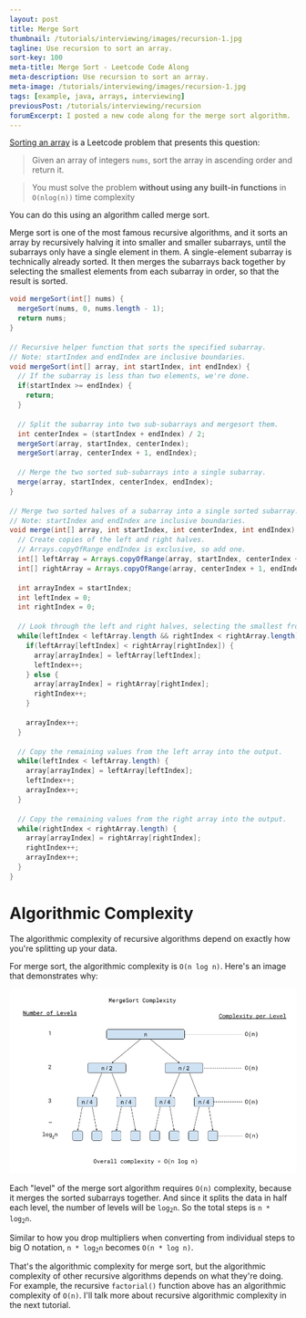```yaml
---
layout: post
title: Merge Sort
thumbnail: /tutorials/interviewing/images/recursion-1.jpg
tagline: Use recursion to sort an array.
sort-key: 100
meta-title: Merge Sort - Leetcode Code Along
meta-description: Use recursion to sort an array.
meta-image: /tutorials/interviewing/images/recursion-1.jpg
tags: [example, java, arrays, interviewing]
previousPost: /tutorials/interviewing/recursion
forumExcerpt: I posted a new code along for the merge sort algorithm.
---
```


[Sorting an array](https://leetcode.com/problems/sort-an-array/) is a Leetcode problem that presents this question:

> Given an array of integers `nums`, sort the array in ascending order and return it.

> You must solve the problem **without using any built-in functions** in `O(nlog(n))` time complexity

You can do this using an algorithm called merge sort.

Merge sort is one of the most famous recursive algorithms, and it sorts an array by recursively halving it into smaller and smaller subarrays, until the subarrays only have a single element in them. A single-element subarray is technically already sorted. It then merges the subarrays back together by selecting the smallest elements from each subarray in order, so that the result is sorted.

```java
void mergeSort(int[] nums) {
  mergeSort(nums, 0, nums.length - 1);
  return nums;
}

// Recursive helper function that sorts the specified subarray.
// Note: startIndex and endIndex are inclusive boundaries.
void mergeSort(int[] array, int startIndex, int endIndex) {
  // If the subarray is less than two elements, we're done.
  if(startIndex >= endIndex) {
    return;
  }

  // Split the subarray into two sub-subarrays and mergesort them.
  int centerIndex = (startIndex + endIndex) / 2;
  mergeSort(array, startIndex, centerIndex);
  mergeSort(array, centerIndex + 1, endIndex);

  // Merge the two sorted sub-subarrays into a single subarray.
  merge(array, startIndex, centerIndex, endIndex);
}

// Merge two sorted halves of a subarray into a single sorted subarray.
// Note: startIndex and endIndex are inclusive boundaries.
void merge(int[] array, int startIndex, int centerIndex, int endIndex) {
  // Create copies of the left and right halves.
  // Arrays.copyOfRange endIndex is exclusive, so add one.
  int[] leftArray = Arrays.copyOfRange(array, startIndex, centerIndex + 1);
  int[] rightArray = Arrays.copyOfRange(array, centerIndex + 1, endIndex + 1);

  int arrayIndex = startIndex;
  int leftIndex = 0;
  int rightIndex = 0;

  // Look through the left and right halves, selecting the smallest from each in order.
  while(leftIndex < leftArray.length && rightIndex < rightArray.length) {
    if(leftArray[leftIndex] < rightArray[rightIndex]) {
      array[arrayIndex] = leftArray[leftIndex];
      leftIndex++;
    } else {
      array[arrayIndex] = rightArray[rightIndex];
      rightIndex++;
    }

    arrayIndex++;
  }

  // Copy the remaining values from the left array into the output.
  while(leftIndex < leftArray.length) {
    array[arrayIndex] = leftArray[leftIndex];
    leftIndex++;
    arrayIndex++;
  }

  // Copy the remaining values from the right array into the output.
  while(rightIndex < rightArray.length) {
    array[arrayIndex] = rightArray[rightIndex];
    rightIndex++;
    arrayIndex++;
  }
}
```

# Algorithmic Complexity

The algorithmic complexity of recursive algorithms depend on exactly how you're splitting up your data.

For merge sort, the algorithmic complexity is `O(n log n)`. Here's an image that demonstrates why:

![Visualization of merge sort. Each level has O(n) complexity, and there are log 2 n levels, for a total complexity of O(n log n)](/tutorials/interviewing/images/recursion-2.png)

Each "level" of the merge sort algorithm requires `O(n)` complexity, because it merges the sorted subarrays together. And since it splits the data in half each level, the number of levels will be <code>log<sub>2</sub>n</code>. So the total steps is <code>n * log<sub>2</sub>n</code>.

Similar to how you drop multipliers when converting from individual steps to big O notation, <code>n * log<sub>2</sub>n</code> becomes `O(n * log n)`.

That's the algorithmic complexity for merge sort, but the algorithmic complexity of other recursive algorithms depends on what they're doing. For example, the recursive `factorial()` function above has an algorithmic complexity of `O(n)`. I'll talk more about recursive algorithmic complexity in the next tutorial.
